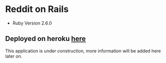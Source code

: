 # Reddit on Rails

* Ruby Version 2.6.0

## Deployed on heroku [here](https://mxoliver-reddit-rails.herokuapp.com/)

This application is under construction, more information will be added here later on. 

